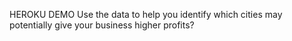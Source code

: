 HEROKU DEMO
 Use the data to help you identify which cities may potentially give your business higher profits?
